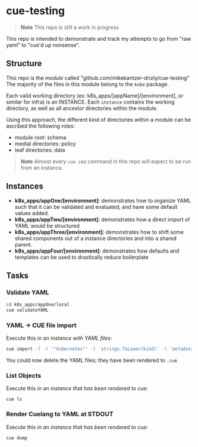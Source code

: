# cue-testing

> **Note**
> This repo is still a work in progress

This repo is intended to demonstrate and track my attempts to go from "raw yaml" to "cue'd up nonsense". 


## Structure

This repo is the _module_ called "github.com/mikekantzer-drizly/cue-testing"
The majority of the files in this module belong to the `kube` package.

Each valid working directory (ex: k8s_apps/[appName]/[environment], or similar for infra) is an INSTANCE. Each `instance` contains the working directory, as well as all ancestor directories within the module. 

Using this approach, the different kind of directories within a module can be ascribed the following roles:
- module root: schema
- medial directories: policy
- leaf directories: data

> **Note**
> Almost every `cue cmd` command in this repo will expect to be run from an instance.

## Instances

- **k8s_apps/appOne/[environment]**: demonstrates how to organize YAML such that it can be validated and evaluated, and have some default values added.
- **k8s_apps/appTwo/[environment]**: demonstrates how a direct import of YAML would be structured
- **k8s_apps/appThree/[environment]**: demonstrates how to shift some shared components out of a instance directories and into a shared parent.
- **k8s_apps/appFour/[environment]**: demonstrates how defaults and templates can be used to drastically reduce boilerplate


## Tasks

### Validate YAML

```sh
cd k8s_apps/appOne/local
cue validateYAML
```



### YAML -> CUE file import

Execute this _in an instance with YAML files_:
```sh
cue import -f -l '"kubernetes"' -l 'strings.ToLower(kind)' -l 'metadata.name' -p kube *.yaml
```
You could now delete the YAML files; they have been rendered to `.cue`

### List Objects

Execute this _in an instance that has been rendered to cue_:
```
cue ls
```

### Render Cuelang to YAML at STDOUT
Execute this _in an instance that has been rendered to cue_:
```sh
cue dump
```